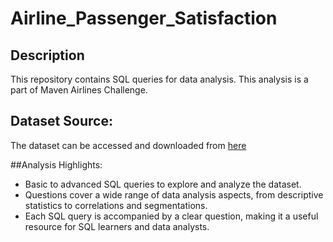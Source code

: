 # Airline_Passenger_Satisfaction

## Description
This repository contains SQL queries for data analysis. This analysis is a part of Maven Airlines Challenge.

## Dataset Source:
The dataset can be accessed and downloaded from [here](https://mavenanalytics.io/challenges/maven-airlines-challenge/7)

##Analysis Highlights:
- Basic to advanced SQL queries to explore and analyze the dataset.
- Questions cover a wide range of data analysis aspects, from descriptive statistics to correlations and segmentations.
- Each SQL query is accompanied by a clear question, making it a useful resource for SQL learners and data analysts.

